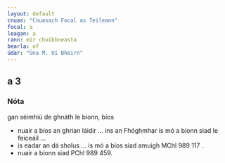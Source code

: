 ```yaml
---
layout: default
cnuas: "Cnuasach Focal as Teileann"
focal: a
leagan: a
rann: mír choibhneasta
bearla: of
údar: "Úna M. Uí Bheirn"
---
```


## a 3

### Nóta  
gan séimhiú de ghnáth le bíonn, bíos

* nuair a bíos an ghrian láidir … ins an Fhóghmhar is mó a
bíonn siad le feiceáil …
* is eadar an dá sholus … is mó a bíos siad amuigh MChl 989 117 .
* nuair a bíonn siad PChl 989 459.
